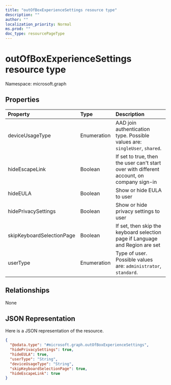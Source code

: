 ```yaml
---
title: "outOfBoxExperienceSettings resource type"
description: ""
author: ""
localization_priority: Normal
ms.prod: ""
doc_type: resourcePageType
---
```


# outOfBoxExperienceSettings resource type


Namespace: microsoft.graph



## Properties
|Property|Type|Description|
|:---|:---|:---|
|deviceUsageType|Enumeration|AAD join authentication type. Possible values are: `singleUser`, `shared`.|
|hideEscapeLink|Boolean|If set to true, then the user can't start over with different account, on company sign-in|
|hideEULA|Boolean|Show or hide EULA to user|
|hidePrivacySettings|Boolean|Show or hide privacy settings to user|
|skipKeyboardSelectionPage|Boolean|If set, then skip the keyboard selection page if Language and Region are set|
|userType|Enumeration|Type of user. Possible values are: `administrator`, `standard`.|

## Relationships
None

## JSON Representation
Here is a JSON representation of the resource.
<!-- {
  "blockType": "resource",
  "@odata.type": "microsoft.graph.outOfBoxExperienceSettings"
}
-->
``` json
{
  "@odata.type": "#microsoft.graph.outOfBoxExperienceSettings",
  "hidePrivacySettings": true,
  "hideEULA": true,
  "userType": "String",
  "deviceUsageType": "String",
  "skipKeyboardSelectionPage": true,
  "hideEscapeLink": true
}
```

